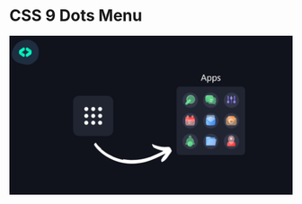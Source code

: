 # CSS 9 Dots Menu
![Three dots menu](https://github.com/shevkenov/css-challenges/blob/main/dots_menu/img/screen.png)
